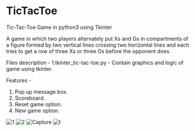 # TicTacToe
Tic-Tac-Toe Game in python3 using Tkinter

A game in which two players alternately put Xs and Os in compartments of a figure formed by two vertical lines crossing two horizontal lines and each tries to get a row of three Xs or three Os before the opponent does.

Files description -
1.tkinter_tic-tac-toe.py - Contain graphics and logic of game using tkinter.

Features -
1. Pop up message box.
2. Scoreboard.
3. Reset game option.
4. New game option.

![1](https://github.com/JaiswalShivani/TicTacToe/assets/109452829/978dfa2e-dbeb-465c-9b3c-f8c8f2c6bffa)
![2](https://github.com/JaiswalShivani/TicTacToe/assets/109452829/3eae8d80-735d-441e-af7b-dbf5164a1488)
![Capture](https://github.com/JaiswalShivani/TicTacToe/assets/109452829/9fe6daee-71f7-49e2-8790-bb5413272746)
![t](https://github.com/JaiswalShivani/TicTacToe/assets/109452829/37eb6177-f4d6-46c2-88b8-29fe958abb72)

